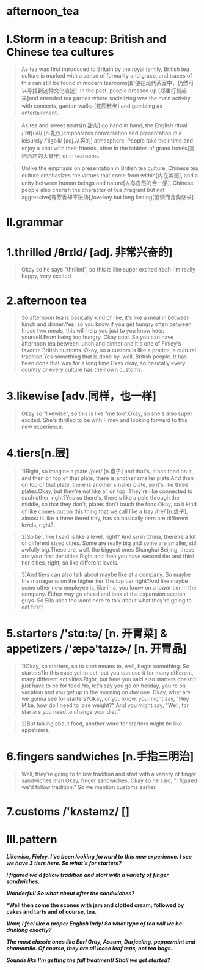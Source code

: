 # afternoon_tea
# I.Storm in a teacup: British and Chinese tea cultures
> As tea was first introduced to Britain by the royal family, British tea culture is marked with a sense of formality and grace, and traces of this can still be found in modern tearooms[即便在现代茶室中，仍然可以寻找到这种文化痕迹]. In the past, people dressed up [郑重打扮起来]and attended tea parties where socializing was the main activity, with concerts, garden walks [花园散步] and gambling as entertainment.

> As tea and sweet treats[n.甜点] go hand in hand, the English ritual /'rɪtʃuəl/ [n.礼仪]emphasizes conversation and presentation in a leisurely /'liʒɚli/ [adj.从容的] atmosphere. People take their time and enjoy a chat with their friends, often in the lobbies of grand hotels[高档酒店的大堂里] or in tearooms.

> Unlike the emphasis on presentation in British tea culture, Chinese tea culture emphasizes the virtues that come from within[内在美德], and a unity between human beings and nature[人与自然的合一感]. Chinese people also cherish the character of tea :fragrant but not aggressive[有芳香却不张扬],low-key but long lasting[低调而含韵悠长].

# II.grammar
# 1.thrilled  /θrɪld/ [adj. 非常兴奋的]
> Okay so he says "thrilled", so this is like super excited.Yeah I'm really happy, very excited

# 2.afternoon tea 
> So afternoon tea is basically kind of like, it's like a meal in between lunch and dinner.Yes, so you know if you get hungry often between those two meals, this will help you just to you know keep yourself.From being too hungry. Okay cool. So you can have afternoon tea between lunch and dinner and it's one of Finley's favorite British customs. Okay, so a custom is like a pratice, a cultural tradition.Yes something that is done by, well, British people. It has been done that way for a long time.Okay okay, so basically every country or every culture has their own customs.

# 3.likewise [adv.同样，也一样]
> Okay so "likewise", so this is like "me too".Okay, so she's also super excited. She's thrilled to be with Finley and looking forward to this new experience.

# 4.tiers[n.层]
> 1)Right, so imagine a plate /plet/ [n.盘子] and that's, it has food on it, and then on top of that plate, there is another smaller plate.And then on top of that plate, there is another smaller plate, so it's like three plates.Okay, but they're not like all on top. They're like connected to each other, right?Yes so there's, there's like a pole through the middle, so that they don't, plates don't touch the food.Okay, so it kind of like comes out on this thing that we call like a tray  /tre/ [n.盘子], almost is like a three tiered tray, has so basically tiers are different levels, right?. 

> 2)So tier, like I said is like a level, right? And so in China, there're a lot of different sized cities. Some are really big and some are smaller, still awfully big.These are, well, the biggest ones Shanghai Beijing, these are your first tier cities.Right and then you have second tier and third tier cities, right, so like different levels.

> 3)And tiers can also talk about maybe like at a company. So maybe the manager is on the higher tier.The top tier right?And like maybe some other new employee is, like in a, you know on a lower tier in the company. Either way go ahead and look at the expansion section guys. So Ella uses the word here to talk about what they're going to eat first?

# 5.starters  /'stɑ:tə/ [n. 开胃菜] & appetizers /'æpə'taɪzɚ/  [n. 开胃品]
> 1)Okay, so starters, so to start means to, well, begin something. So starters?In this case yet to eat, but you can use it for many different, many different activities.Right, but here you said also starters doesn't just have to be for food.No, let's say you go on holiday, you're on vacation and you get up in the morning on day one. Okay, what are we gonna see for starters?Okay, or you know, you might say, "Hey Mike, how do I need to lose weight?" And you might say, "Well, for starters you need to change your diet."

> 2)But talking about food, another word for starters might be like appetizers.

# 6.fingers sandwiches [n.手指三明治]
> Well, they're going to follow tradition and start with a variety of finger sandwiches man.Okay, finger sandwiches. Okay so he said, "I figured we'd follow tradition." So we mention customs earlier.

# 7.customs /'kʌstəmz/ []






# III.pattern
***Likewise, Finley. I've been looking forward to this new experience. I see we have 3 tiers here. So what's for starters?***

***I figured we'd follow tradition and start with a variety of finger sandwiches.***

***Wonderful! So what about after the sandwiches?***

***Well then come the scones with jam and clotted cream; followed by cakes and tarts and of course, tea.**

***Wow, I feel like a proper English lady! So what type of tea will we be drinking exactly?***

***The most classic ones like Earl Gray, Assam, Darjeeling, peppermint and chamomile. Of course, they are all loose leaf teas, not tea bags.***

***Sounds like I'm getting the full treatment! Shall we get started?***







